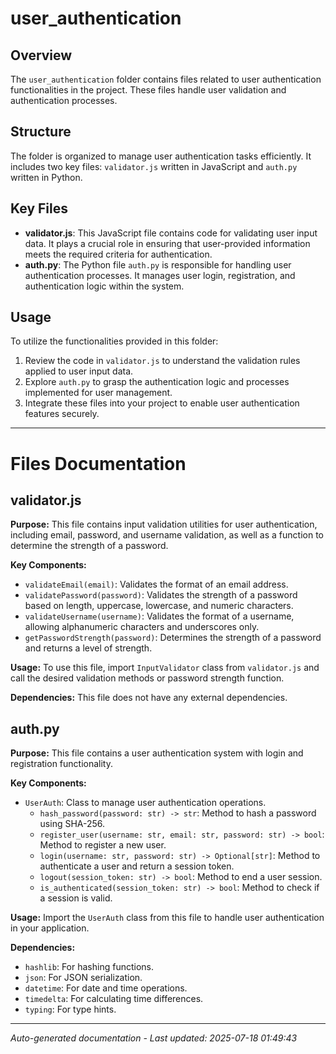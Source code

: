 # user_authentication

## Overview
The `user_authentication` folder contains files related to user authentication functionalities in the project. These files handle user validation and authentication processes.

## Structure
The folder is organized to manage user authentication tasks efficiently. It includes two key files: `validator.js` written in JavaScript and `auth.py` written in Python.

## Key Files
- **validator.js**: This JavaScript file contains code for validating user input data. It plays a crucial role in ensuring that user-provided information meets the required criteria for authentication.
- **auth.py**: The Python file `auth.py` is responsible for handling user authentication processes. It manages user login, registration, and authentication logic within the system.

## Usage
To utilize the functionalities provided in this folder:
1. Review the code in `validator.js` to understand the validation rules applied to user input data.
2. Explore `auth.py` to grasp the authentication logic and processes implemented for user management.
3. Integrate these files into your project to enable user authentication features securely.

---

# Files Documentation

## validator.js

**Purpose:** This file contains input validation utilities for user authentication, including email, password, and username validation, as well as a function to determine the strength of a password.

**Key Components:**
- `validateEmail(email)`: Validates the format of an email address.
- `validatePassword(password)`: Validates the strength of a password based on length, uppercase, lowercase, and numeric characters.
- `validateUsername(username)`: Validates the format of a username, allowing alphanumeric characters and underscores only.
- `getPasswordStrength(password)`: Determines the strength of a password and returns a level of strength.

**Usage:** To use this file, import `InputValidator` class from `validator.js` and call the desired validation methods or password strength function.

**Dependencies:** This file does not have any external dependencies.

## auth.py

**Purpose:** This file contains a user authentication system with login and registration functionality.

**Key Components:**
- `UserAuth`: Class to manage user authentication operations.
  - `hash_password(password: str) -> str`: Method to hash a password using SHA-256.
  - `register_user(username: str, email: str, password: str) -> bool`: Method to register a new user.
  - `login(username: str, password: str) -> Optional[str]`: Method to authenticate a user and return a session token.
  - `logout(session_token: str) -> bool`: Method to end a user session.
  - `is_authenticated(session_token: str) -> bool`: Method to check if a session is valid.

**Usage:** Import the `UserAuth` class from this file to handle user authentication in your application.

**Dependencies:**
- `hashlib`: For hashing functions.
- `json`: For JSON serialization.
- `datetime`: For date and time operations.
- `timedelta`: For calculating time differences.
- `typing`: For type hints.

---
*Auto-generated documentation - Last updated: 2025-07-18 01:49:43*
